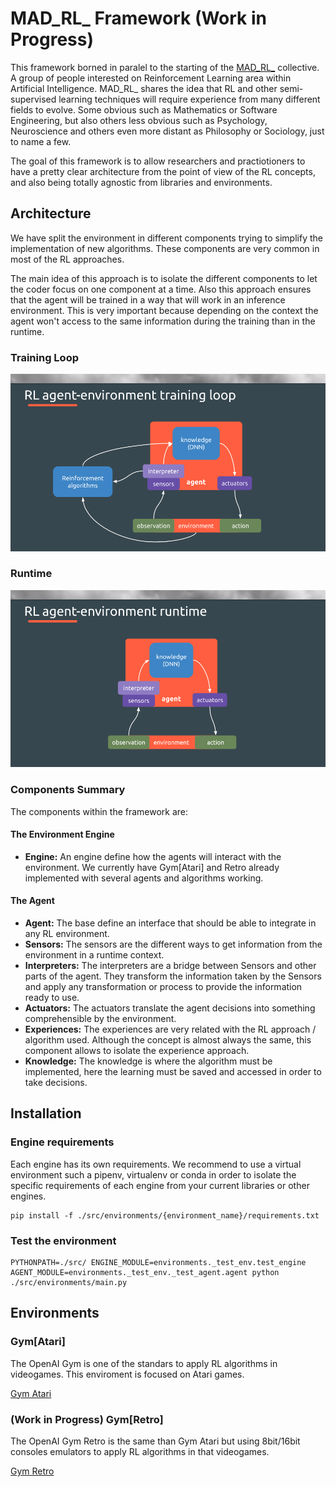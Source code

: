 MAD_RL_ Framework (Work in Progress)
===

This framework borned in paralel to the starting of the [MAD_RL_](https://www.meetup.com/MAD_RL/) collective. A group of people interested on Reinforcement Learning area within Artificial Intelligence. MAD_RL_ shares the idea that RL and other semi-supervised learning techniques will require experience from many different fields to evolve. Some obvious such as Mathematics or Software Engineering, but also others less obvious such as Psychology, Neuroscience and others even more distant as Philosophy or Sociology, just to name a few.

The goal of this framework is to allow researchers and practiotioners to have a pretty clear architecture from the point of view of the RL concepts, and also being totally agnostic from libraries and environments.

## Architecture

We have split the environment in different components trying to simplify the implementation of new algorithms. These components are very common in most of the RL approaches.

The main idea of this approach is to isolate the different components to let the coder focus on one component at a time. Also this approach ensures that the agent will be trained in a way that will work in an inference environment. This is very important because depending on the context the agent won't access to the same information during the training than in the runtime.

### Training Loop
![RL Agent Environment Training Loop](./images/mad_rl_scheme_training.png)

### Runtime
![RL Agent Environment Runtime](./images/mad_rl_scheme_runtime.png)


### Components Summary

The components within the framework are:

#### The Environment Engine
 * **Engine:** An engine define how the agents will interact with the environment. We currently have Gym[Atari] and Retro already implemented with several agents and algorithms working.

#### The Agent

 * **Agent:** The base define an interface that should be able to integrate in any RL environment.
 * **Sensors:** The sensors are the different ways to get information from the environment in a runtime context.
 * **Interpreters:** The interpreters are a bridge between Sensors and other parts of the agent. They transform the information taken by the Sensors and apply any transformation or process to provide the information ready to use.
 * **Actuators:** The actuators translate the agent decisions into something comprehensible by the environment.
 * **Experiences:** The experiences are very related with the RL approach / algorithm used. Although the concept is almost always the same, this component allows to isolate the experience approach.
 * **Knowledge:** The knowledge is where the algorithm must be implemented, here the learning must be saved and accessed in order to take decisions.

## Installation

### Engine requirements

Each engine has its own requirements. We recommend to use a virtual environment such a pipenv, virtualenv or conda in order to isolate the specific requirements of each engine from your current libraries or other engines.

```
pip install -f ./src/environments/{environment_name}/requirements.txt
```

### Test the environment

```
PYTHONPATH=./src/ ENGINE_MODULE=environments._test_env.test_engine AGENT_MODULE=environments._test_env._test_agent.agent python ./src/environments/main.py
```

## Environments

### Gym[Atari]

The OpenAI Gym is one of the standars to apply RL algorithms in videogames. This enviroment is focused on Atari games.

[Gym Atari](./src/environments/gym_atari/README.md)

### (Work in Progress) Gym[Retro]

The OpenAI Gym Retro is the same than Gym Atari but using 8bit/16bit consoles emulators to apply RL algorithms in that videogames.

[Gym Retro](./src/environments/gym_retro/README.md)
